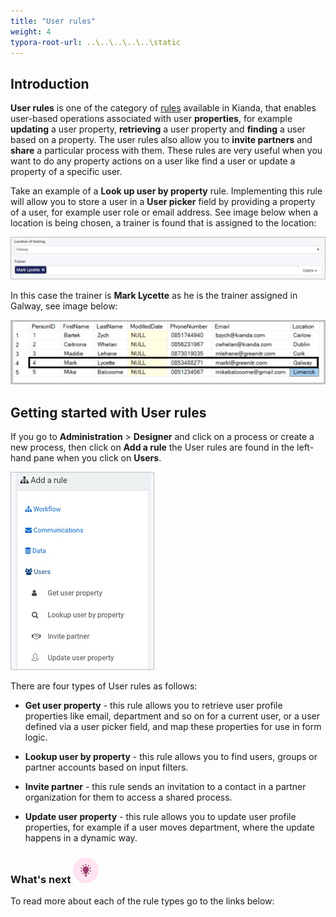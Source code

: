 ```yaml
---
title: "User rules"
weight: 4
typora-root-url: ..\..\..\..\..\static
---
```


## Introduction

**User rules** is one of the category of [rules](/docs/platform/rules/) available in Kianda, that enables user-based operations associated with user **properties**, for example **updating** a user property, **retrieving** a user property and **finding** a user based on a property. The user rules also allow you to **invite partners** and **share** a particular process with them. These rules are very useful when you want to do any property actions on a user like find a user or update a property of a specific user.

Take an example of a **Look up user by property** rule. Implementing this rule will allow you to store a user in a **User picker** field   by providing a property of a user, for example user role or email address. See image below when a location is being chosen, a trainer is found that is assigned to the location:

![User rules](/images/lookup-user-location.jpg)

In this case the trainer is **Mark Lycette** as he is the trainer assigned in Galway, see image below:

![User rules](/images/lookup-user-db.jpg)

## Getting started with User rules ##

If you go to **Administration** > **Designer** and click on a process or create a new process, then click on **Add a rule** the User rules are found in the left-hand pane when you click on **Users**.

![User rules](/images/user-rules-intro.jpg)

There are four types of User rules as follows:

- **Get user property** - this rule allows you to retrieve user profile properties like email, department and so on for a current user, or a user defined via a user picker field, and map these properties for use in form logic.

- **Lookup user by property** - this rule allows you to find users, groups or partner accounts based on input filters.

- **Invite partner** - this rule sends an invitation to a contact in a partner organization for them to access a shared process. 

- **Update user property** - this rule allows you to update user profile properties, for example if a user moves department, where the update happens in a dynamic way.

  

### What's next  ![Idea icon](/images/18.png) ###

To read more about each of the rule types go to the links below:
